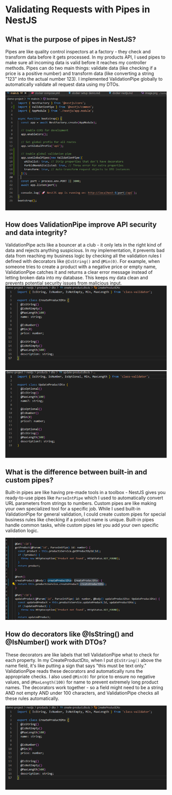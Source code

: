 # Validating Requests with Pipes in NestJS

## What is the purpose of pipes in NestJS?
Pipes are like quality control inspectors at a factory - they check and transform data before it gets processed. In my products API, I used pipes to make sure all incoming data is valid before it reaches my controller methods. Pipes can do two main things: validate data (like checking if a price is a positive number) and transform data (like converting a string "123" into the actual number 123). I implemented ValidationPipe globally to automatically validate all request data using my DTOs.

![alt text](image-4.png)

## How does ValidationPipe improve API security and data integrity?
ValidationPipe acts like a bouncer at a club - it only lets in the right kind of data and rejects anything suspicious. In my implementation, it prevents bad data from reaching my business logic by checking all the validation rules I defined with decorators like `@IsString()` and `@Min(0)`. For example, when someone tries to create a product with a negative price or empty name, ValidationPipe catches it and returns a clear error message instead of letting broken data into my database. This keeps my data clean and prevents potential security issues from malicious input.
![alt text](image.png)
![alt text](image-1.png)

## What is the difference between built-in and custom pipes?
Built-in pipes are like having pre-made tools in a toolbox - NestJS gives you ready-to-use pipes like `ParseIntPipe` which I used to automatically convert URL parameters from strings to numbers. Custom pipes are like making your own specialized tool for a specific job. While I used built-in ValidationPipe for general validation, I could create custom pipes for special business rules like checking if a product name is unique. Built-in pipes handle common tasks, while custom pipes let you add your own specific validation logic.

![alt text](image-3.png)

## How do decorators like @IsString() and @IsNumber() work with DTOs?
These decorators are like labels that tell ValidationPipe what to check for each property. In my CreateProductDto, when I put `@IsString()` above the name field, it's like putting a sign that says "this must be text only." ValidationPipe reads these decorators and automatically runs the appropriate checks. I also used `@Min(0)` for price to ensure no negative values, and `@MaxLength(100)` for name to prevent extremely long product names. The decorators work together - so a field might need to be a string AND not empty AND under 100 characters, and ValidationPipe checks all these rules automatically.

![alt text](image-2.png)